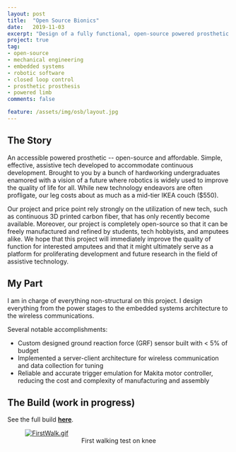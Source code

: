 ```yaml
---
layout: post
title:  "Open Source Bionics"
date:   2019-11-03
excerpt: "Design of a fully functional, open-source powered prosthetic knee"
project: true
tag:
- open-source
- mechanical engineering
- embedded systems
- robotic software
- closed loop control
- prosthetic prosthesis
- powered limb
comments: false

feature: /assets/img/osb/layout.jpg
---
```


## The Story

An accessible powered prosthetic -- open-source and affordable. Simple, effective, assistive tech developed to accommodate continuous development. Brought to you by a bunch of hardworking undergraduates enamored with a vision of a future where robotics is widely used to improve the quality of life for all. While new technology endeavors are often profligate, our leg costs about as much as a mid-tier IKEA couch ($550).

Our project and price point rely strongly on the utilization of new tech, such as continuous 3D printed carbon fiber, that has only recently become available. Moreover, our project is completely open-source so that it can be freely manufactured and refined by students, tech hobbyists, and amputees alike. We hope that this project will immediately improve the quality of function for interested amputees and that it might ultimately serve as a platform for proliferating development and future research in the field of assistive technology.

## My Part

I am in charge of everything non-structural on this project. I design everything from the power stages to the embedded systems architecture to the wireless communications. 

Several notable accomplishments:
* Custom designed ground reaction force (GRF) sensor built with < 5% of budget
* Implemented a server-client architecture for wireless communication and data collection for tuning
* Reliable and accurate trigger emulation for Makita motor controller, reducing the cost and complexity of manufacturing and assembly

## The Build (work in progress)

See the full build <a href="http://hackster.io/jfran"><b>here</b></a>.

<figure>
	<a href="{{ site.url }}/assets/img/osb/firstWalk.gif"><img src="{{ site.url }}/assets/img/osb/firstWalk.gif" alt="FirstWalk.gif"></a>
	<figcaption><center>First walking test on knee</center>
    </figcaption>
</figure>